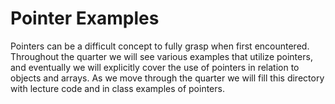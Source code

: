 # Pointer Examples
Pointers can be a difficult concept to fully grasp when first encountered. Throughout the quarter we will see various examples that utilize pointers, and eventually we will explicitly cover the use of pointers in relation to objects and arrays. As we move through the quarter we will fill this directory with lecture code and in class examples of pointers.